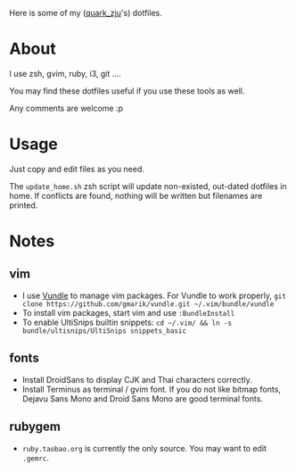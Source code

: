 Here is some of my ([quark\_zju](https://twitter.com/Quark_zju)'s) dotfiles.

About
=====
I use zsh, gvim, ruby, i3, git ....

You may find these dotfiles useful if you use these tools as well.

Any comments are welcome :p

Usage
=====
Just copy and edit files as you need.

The `update_home.sh` zsh script will update non-existed, out-dated dotfiles in home. 
If conflicts are found, nothing will be written but filenames are printed.

Notes
=====
vim
---
* I use [Vundle](https://github.com/gmarik/vundle) to manage vim packages.
  For Vundle to work properly, `git clone https://github.com/gmarik/vundle.git ~/.vim/bundle/vundle`
* To install vim packages, start vim and use `:BundleInstall`
* To enable UltiSnips builtin snippets: 
  `cd ~/.vim/ && ln -s bundle/ultisnips/UltiSnips snippets_basic` 

fonts
-----
* Install DroidSans to display CJK and Thai characters correctly.
* Install Terminus as terminal / gvim font. If you do not like bitmap fonts,
  Dejavu Sans Mono and Droid Sans Mono are good terminal fonts.

rubygem
-------
* `ruby.taobao.org` is currently the only source. You may want to edit
  `.gemrc`.

